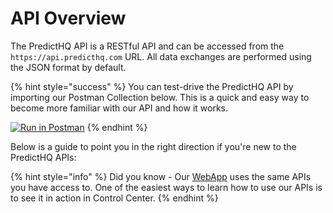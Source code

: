 # API Overview

The PredictHQ API is a RESTful API and can be accessed from the `https://api.predicthq.com` URL. All data exchanges are performed using the JSON format by default.

{% hint style="success" %}
You can test-drive the PredictHQ API by importing our Postman Collection below. This is a quick and easy way to become more familiar with our API and how it works.

[![Run in Postman](https://run.pstmn.io/button.svg)](https://god.gw.postman.com/run-collection/30781535-c2432730-7b3f-417f-8e8f-1153c9176bd6?action=collection%2Ffork\&source=rip_markdown\&collection-url=entityId%3D30781535-c2432730-7b3f-417f-8e8f-1153c9176bd6%26entityType%3Dcollection%26workspaceId%3D2185441d-0210-43a4-a306-6a0b5f962481)
{% endhint %}

Below is a guide to point you in the right direction if you're new to the PredictHQ APIs:

{% hint style="info" %}
Did you know - Our [WebApp](https://control.predicthq.com/) uses the same APIs you have access to. One of the easiest ways to learn how to use our APIs is to see it in action in Control Center.
{% endhint %}
